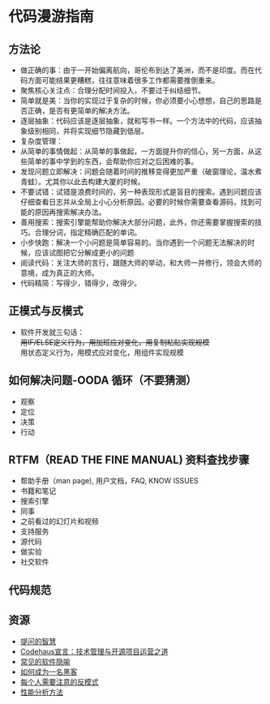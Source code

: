 # 代码漫游指南
## 方法论
+ 做正确的事：由于一开始偏离航向，哥伦布到达了美洲，而不是印度。而在代码方面可能结果更糟糕，往往意味着很多工作都需要推倒重来。
+ 聚焦核心关注点：合理分配时间投入，不要过于纠结细节。
+ 简单就是美：当你的实现过于复杂的时候，你必须要小心想想，自己的思路是否正确，是否有更简单的解决方法。
+ 逐层抽象：代码应该是逐层抽象，就和写书一样。一个方法中的代码，应该抽象级别相同，并将实现细节隐藏到低层。
+ 复杂度管理：
+ 从简单的事情做起：从简单的事做起，一方面提升你的信心，另一方面，从这些简单的事中学到的东西，会帮助你应对之后困难的事。
+ 发现问题立即解决：问题会随着时间的推移变得更加严重（破窗理论，温水煮青蛙）。尤其你以此去构建大厦的时候。
+ 不要试错：试错是浪费时间的，另一种表现形式是盲目的搜索。遇到问题应该仔细查看日志并从全局上小心分析原因。必要的时候你需要查看源码，找到可能的原因再搜索解决办法。
+ 善用搜索：搜索引擎能帮助你解决大部分问题，此外，你还需要掌握搜索的技巧。合理分词，指定精确匹配的单词。
+ 小步快跑：解决一个小问题是简单容易的。当你遇到一个问题无法解决的时候，应该试图把它分解成更小的问题
+ 阅读代码：关注大师的言行，跟随大师的举动，和大师一并修行，领会大师的意境，成为真正的大师。
+ 代码精简：写得少，错得少，改得少。

## 正模式与反模式
+ 软件开发就三句话：<br/>
~~用IF/ELSE定义行为，用加班应对变化，用复制粘贴实现规模~~<br/>
用状态定义行为，用模式应对变化，用组件实现规模

## 如何解决问题-OODA 循环（不要猜测）
+ 观察
+ 定位
+ 决策
+ 行动

## RTFM（READ THE FINE MANUAL) 资料查找步骤
+ 帮助手册（man page), 用户文档，FAQ, KNOW ISSUES
+ 书籍和笔记
+ 搜索引擎
+ 同事
+ 之前看过的幻灯片和视频
+ 支持服务
+ 源代码
+ 做实验
+ 社交软件

## 代码规范

## 资源
+ [提问的智慧](https://github.com/ryanhanwu/How-To-Ask-Questions-The-Smart-Way/blob/master/README-zh_CN.md)
+ [Codehaus宣言：技术管理与开源项目运营之道](https://github.com/oldratlee/translations/tree/master/codehaus-manifesto)
+ [常见的软件隐喻](https://www.smwenku.com/a/5b891b952b71775d1cdff541/zh-cn/)
+ [如何成为一名黑客](https://translations.readthedocs.io/en/latest/hacker_howto.html)
+ [每个人需要注意的反模式](http://blog.jobbole.com/87413/)
+ [性能分析方法](http://www.brendangregg.com/methodology.html)
